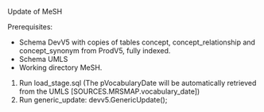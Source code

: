 Update of MeSH

Prerequisites:
- Schema DevV5 with copies of tables concept, concept_relationship and concept_synonym from ProdV5, fully indexed. 
- Schema UMLS
- Working directory MeSH.

1. Run load_stage.sql (The pVocabularyDate will be automatically retrieved from the UMLS [SOURCES.MRSMAP.vocabulary_date])
2. Run generic_update: devv5.GenericUpdate();